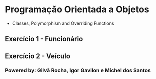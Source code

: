 # Programação Orientada a Objetos

- Classes, Polymorphism and Overriding Functions

## **Exercício 1 - Funcionário**

## **Exercício 2 - Veículo**

### Powered by: Gilvã Rocha, Igor Gavilon e Michel dos Santos

